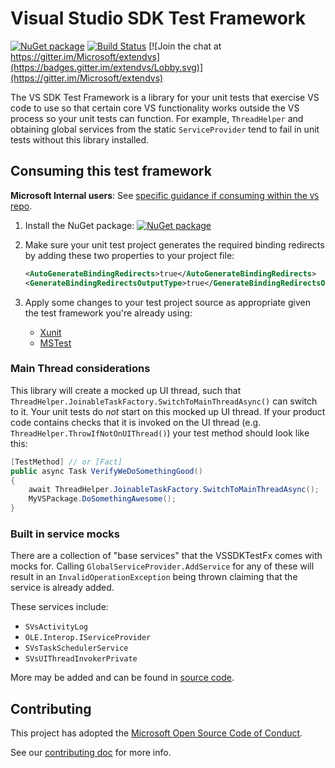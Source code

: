 # Visual Studio SDK Test Framework

[![NuGet package](https://img.shields.io/nuget/v/Microsoft.VisualStudio.Sdk.TestFramework.svg)](https://nuget.org/packages/Microsoft.VisualStudio.Sdk.TestFramework)
[![Build Status](https://dev.azure.com/azure-public/vside/_apis/build/status/vssdktestfx?branchName=main)](https://dev.azure.com/azure-public/vside/_build/latest?definitionId=45&branchName=main)
[![Join the chat at https://gitter.im/Microsoft/extendvs](https://badges.gitter.im/extendvs/Lobby.svg)](https://gitter.im/Microsoft/extendvs)

The VS SDK Test Framework is a library for your unit tests that exercise VS code to use
so that certain core VS functionality works outside the VS process so your unit tests can function.
For example, `ThreadHelper` and obtaining global services from the static `ServiceProvider`
tend to fail in unit tests without this library installed.

## Consuming this test framework

**Microsoft Internal users**: See [specific guidance if consuming within the `VS` repo](doc/vs_repo.md).

1. Install the NuGet package: [![NuGet package](https://img.shields.io/nuget/v/Microsoft.VisualStudio.Sdk.TestFramework.svg)](https://nuget.org/packages/Microsoft.VisualStudio.Sdk.TestFramework)

1. Make sure your unit test project generates the required binding redirects by adding these two properties to your project file:

    ```xml
    <AutoGenerateBindingRedirects>true</AutoGenerateBindingRedirects>
    <GenerateBindingRedirectsOutputType>true</GenerateBindingRedirectsOutputType>
    ```

1. Apply some changes to your test project source as appropriate given the test framework you're already using:

    * [Xunit](doc/xunit.md)
    * [MSTest](doc/mstest.md)

### Main Thread considerations

This library will create a mocked up UI thread, such that `ThreadHelper.JoinableTaskFactory.SwitchToMainThreadAsync()`
can switch to it. Your unit tests do *not* start on this mocked up UI thread. If your product code contains checks
that it is invoked on the UI thread (e.g. `ThreadHelper.ThrowIfNotOnUIThread()`) your test method should look like this:

```cs
[TestMethod] // or [Fact]
public async Task VerifyWeDoSomethingGood()
{
    await ThreadHelper.JoinableTaskFactory.SwitchToMainThreadAsync();
    MyVSPackage.DoSomethingAwesome();
}
```

### Built in service mocks

There are a collection of "base services" that the VSSDKTestFx comes with mocks for.
Calling `GlobalServiceProvider.AddService` for any of these will result in an `InvalidOperationException` being thrown claiming
that the service is already added.

These services include:

* `SVsActivityLog`
* `OLE.Interop.IServiceProvider`
* `SVsTaskSchedulerService`
* `SVsUIThreadInvokerPrivate`

More may be added and can be found in [source code](https://github.com/microsoft/vssdktestfx/blob/main/src/Microsoft.VisualStudio.Sdk.TestFramework/GlobalServiceProvider.cs#L217-L224).

## Contributing

This project has adopted the [Microsoft Open Source Code of Conduct](https://opensource.microsoft.com/codeofconduct/).

See our [contributing doc](CONTRIBUTING.md) for more info.
